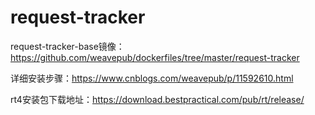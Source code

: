 # request-tracker
request-tracker-base镜像：https://github.com/weavepub/dockerfiles/tree/master/request-tracker

详细安装步骤：https://www.cnblogs.com/weavepub/p/11592610.html

rt4安装包下载地址：https://download.bestpractical.com/pub/rt/release/
